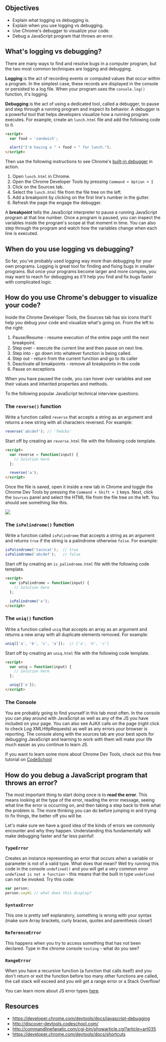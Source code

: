 ## Objectives

- Explain what logging vs debugging is.
- Explain when you use logging vs debugging.
- Use Chrome's debugger to visualize your code.
- Debug a JavaScript program that throws an error.

## What's logging vs debugging?

There are many ways to find and resolve bugs in a computer program, but the two most common techniques are logging and debugging.

**Logging** is the act of recording events or computed values that occur within a program. In the simplest case, these records are displayed in the console or persisted to a log file. When your program uses the `console.log()` function, it's logging.

**Debugging** is the act of using a dedicated tool, called a debugger, to pause and step through a running program and inspect its behavior. A debugger is a powerful tool that helps developers visualize how a running program executes. For example, create an `lunch.html` file and add the following code to it.

```html
<script>
  var food = 'sandwich';

  alert("I'm having a " + food + " for lunch.");
</script>
```

Then use the following instructions to see Chrome's [built-in debugger](https://developer.chrome.com/devtools/docs/javascript-debugging) in action.

1. Open `lunch.html` in Chrome.
1. Open the Chrome Developer Tools by pressing `Command + Option + I`
1. Click on the Sources tab.
1. Select the `lunch.html` file from the file tree on the left.
1. Add a breakpoint by clicking on the first line's number in the gutter.
1. Refresh the page the engage the debugger.

A **breakpoint** tells the JavaScript interpreter to pause a running JavaScript program at that line number. Once a program is paused, you can inspect the variables inside the program's scope at that moment in time. You can also step through the program and watch how the variables change when each line is executed.

## When do you use logging vs debugging?

So far, you've probably used logging way more than debugging for your own programs. Logging is great tool for finding and fixing bugs in smaller programs. But once your programs become larger and more complex, you may want to reach for debugging as it'll help you find and fix bugs faster with complicated logic.

## How do you use Chrome's debugger to visualize your code?

Inside the Chrome Developer Tools, the Sources tab has six icons that'll help you debug your code and visualize what's going on. From the left to the right:

1. Pause/Resume - resume execution of the entire page until the next breakpoint.
2. Step over - execute the current line and then pause on next line.
3. Step into - go down into whatever function is being called.
4. Step out - return from the current function and go to its caller
5. Deactivate all breakpoints - remove all breakpoints in the code
6. Pause on exceptions

When you have paused the code, you can hover over variables and see their values and inherited properties and methods.

To the following popular JavaScript technical interview questions.

### The `reverse()` function

Write a function called `reverse` that accepts a string as an argument and returns a new string with all characters reversed. For example:

```javascript
reverse('abcdef'); // 'fedcba'
```

Start off by creating an `reverse.html` file with the following code template.

```html
<script>
  var reverse = function(input) {
    // Solution here
  };

  reverse('a');
</script>
```

Once the file is saved, open it inside a new tab in Chrome and toggle the Chrome Dev Tools by pressing the `Command + Shift + I` keys. Next, click the `Sources` panel and select the HTML file from the file tree on the left. You should see something like this.

![](https://i.imgur.com/xSIMANs.png)

### The `isPalindrome()` function

Write a function called `isPalindrome` that accepts a string as an argument and returns `true` if the string is a palindrome otherwise `false`. For example:

```javascript
isPalindrome('tacocat');  // true
isPalindrome('abcdef');   // false
```

Start off by creating an `is_palindrome.html` file with the following code template.

```html
<script>
  var isPalindrome = function(input) {
    // Solution here
  };

  isPalindrome('a');
</script>
```

### The `uniq()` function

Write a function called `uniq` that accepts an array as an argument and returns a new array with all duplicate elements removed. For example:

```javascript
uniq(['a', 'b', 'c', 'a']);  // ['a', 'b', 'c']
```

Start off by creating an `uniq.html` file with the following code template.

```html
<script>
  var uniq = function(input) {
    // Solution here
  };

  uniq(['a']);
</script>
```

### The Console

You are probably going to find yourself in this tab most often. In the console you can play around with JavaScript as well as any of the JS you have included on your page. You can also see AJAX calls on the page (right click to check Log XMLHttpRequests) as well as any errors your browser is reporting. The console along with the sources tab are your best spots for debugging JavaScript and learning to work with them will make your life much easier as you continue to learn JS.

If you want to learn some more about Chrome Dev Tools, check out this free tutorial on [CodeSchool](http://discover-devtools.codeschool.com/?locale=en)

## How do you debug a JavaScript program that throws an error?

The most important thing to start doing once is to **read the error**. This means looking at the type of the error, reading the error message, seeing what line the error is occurring on, and then taking a step back to think what the problem is. The more thinking you can do before jumping in and trying to fix things, the better off you will be.

Let's make sure we have a good idea of the kinds of errors we commonly encounter and why they happen. Understanding this fundamentally will make debugging faster and far less painful!

### `TypeError`

Creates an instance representing an error that occurs when a variable or parameter is not of a valid type. What does that mean? Well try running this code in the console `undefined()` and you will get a very common error `undefined is not a function` - this means that the built in type `undefined` can not be invoked. Try this code:

```js
var person;
person.sayHi // what does this display?
```

### `SyntaxError`

This one is pretty self explanatory, something is wrong with your syntax (make sure Array brackets, curly braces, quotes and parenthesis close!)

### `ReferenceError`

This happens when you try to access something that has not been declared. Type in the chrome console `testing` - what do you see?

### `RangeError`

When you have a recursive function (a function that calls itself) and you don't return or exit the function before too many other functions are called, the call stack will exceed and you will get a range error or a Stack Overflow!

You can learn more about JS error types [here](https://developer.mozilla.org/en-US/docs/Web/JavaScript/Reference/Global_Objects/Error).

## Resources

- https://developer.chrome.com/devtools/docs/javascript-debugging
- http://discover-devtools.codeschool.com/
- http://commandlinefanatic.com/cgi-bin/showarticle.cgi?article=art035
- https://developer.chrome.com/devtools/docs/shortcuts
